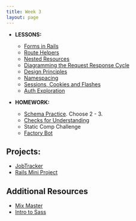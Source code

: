 ```yaml
---
title: Week 3
layout: page
---
```


* **LESSONS:**
  - [Forms in Rails](http://backend.turing.io/module2/lessons/form_helpers_rails)
  - [Route Helpers](http://backend.turing.io/module2/lessons/route_helpers)
  - [Nested Resources](http://backend.turing.io/module2/lessons/nested_resources)
  - [Diagramming the Request Response Cycle](http://backend.turing.io/module2/lessons/diagramming_request_response_cycle)
  - [Design Principles](http://backend.turing.io/module2/lessons/design_principles)
  - [Namespacing](http://backend.turing.io/module2/misc/namespacing)
  - [Sessions, Cookies and Flashes](http://backend.turing.io/module2/misc/sessions_cookies_and_flashes)
  - [Auth Exploration](http://backend.turing.io/module2/misc/auth_exploration)
  
* **HOMEWORK:**
  - [Schema Practice](http://backend.turing.io/module2/misc/schema_practice). Choose 2 - 3.
  - [Checks for Understanding](https://github.com/turingschool/checks-for-understanding/blob/master/module-2/backend/week_three.md)
   - Static Comp Challenge
   - [Factory Bot](http://backend.turing.io/module2/lessons/factory_bot)

## Projects:

* [JobTracker](https://github.com/turingschool-projects/job-tracker)
* [Rails Mini Project](http://backend.turing.io/module2/projects/mini-project)

## Additional Resources
* [Mix Master](../projects/mix_master/1_getting_started.markdown)
* [Intro to Sass](../lessons/intro_to_sass)
